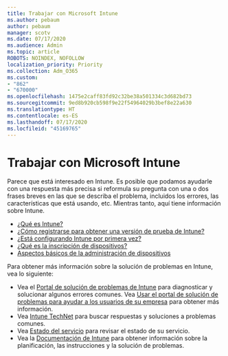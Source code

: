 ```yaml
---
title: Trabajar con Microsoft Intune
ms.author: pebaum
author: pebaum
manager: scotv
ms.date: 07/17/2020
ms.audience: Admin
ms.topic: article
ROBOTS: NOINDEX, NOFOLLOW
localization_priority: Priority
ms.collection: Adm_O365
ms.custom:
- "862"
- "670000"
ms.openlocfilehash: 1475e2caff83fd92c32be38a501334c3d682bd73
ms.sourcegitcommit: 9ed8b920cb598f9e22f54964029b3bef8e22a630
ms.translationtype: HT
ms.contentlocale: es-ES
ms.lasthandoff: 07/17/2020
ms.locfileid: "45169765"
---
```

# <a name="working-with-microsoft-intune"></a>Trabajar con Microsoft Intune

Parece que está interesado en Intune. Es posible que podamos ayudarle con una respuesta más precisa si reformula su pregunta con una o dos frases breves en las que se describa el problema, incluidos los errores, las características que está usando, etc. Mientras tanto, aquí tiene información sobre Intune.

- [¿Qué es Intune?](https://docs.microsoft.com/intune/what-is-intune)
- [¿Cómo registrarse para obtener una versión de prueba de Intune?](https://docs.microsoft.com/intune/free-trial-sign-up)
- [¿Está configurando Intune por primera vez?](https://docs.microsoft.com/intune/setup-steps)
- [¿Qué es la inscripción de dispositivos?](https://docs.microsoft.com/intune/device-enrollment)
- [Aspectos básicos de la administración de dispositivos](https://docs.microsoft.com/mem/intune/fundamentals/)

Para obtener más información sobre la solución de problemas en Intune, vea lo siguiente:

- Vea el [Portal de solución de problemas de Intune](https://aka.ms/intunetroubleshooting) para diagnosticar y solucionar algunos errores comunes. Vea [Usar el portal de solución de problemas para ayudar a los usuarios de su empresa](https://docs.microsoft.com/intune/help-desk-operators) para obtener más información.
- Vea [Intune TechNet](https://aka.ms/intuneforums) para buscar respuestas y soluciones a problemas comunes.
- Vea [Estado del servicio](https://portal.office.com/AdminPortal/Home#/servicehealth) para revisar el estado de su servicio.
- Vea la [Documentación de Intune](https://docs.microsoft.com/intune/) para obtener información sobre la planificación, las instrucciones y la solución de problemas.
